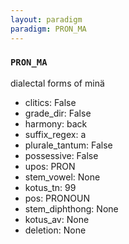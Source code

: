 ```yaml
---
layout: paradigm
paradigm: PRON_MA
---
```

### ` PRON_MA `

dialectal forms of minä
* clitics: False
* grade_dir: False
* harmony: back
* suffix_regex: a
* plurale_tantum: False
* possessive: False
* upos: PRON
* stem_vowel: None
* kotus_tn: 99
* pos: PRONOUN
* stem_diphthong: None
* kotus_av: None
* deletion: None
